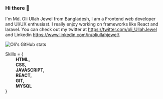 ### Hi there 👋

I'm Md. Oli Ullah Jewel from Bangladesh, I am a Frontend web developer and UI/UX enthusiast. I really enjoy working on frameworks like React and laravel. You can check out my twitter at https://twitter.com/oli_UllahJewel and Linkedin https://www.linkedin.com/in/oliullahjewel/.

![Oli's GitHub stats](https://github-readme-stats.vercel.app/api?username=oliullahjewel96&show_icons=true&theme=dark)

Skills = {<br>
       <strong> &nbsp;   &nbsp;   &nbsp;   &nbsp;   &nbsp; HTML,<br>
       &nbsp;   &nbsp;   &nbsp;   &nbsp;   &nbsp; CSS,<br>
       &nbsp;   &nbsp;   &nbsp;   &nbsp;   &nbsp; JAVASCRIPT,<br>
       &nbsp;   &nbsp;   &nbsp;   &nbsp;   &nbsp; REACT,<br>
       &nbsp;   &nbsp;   &nbsp;   &nbsp;   &nbsp; GIT,<br>
       &nbsp;   &nbsp;   &nbsp;   &nbsp;   &nbsp; MYSQL <br> </strong>
  }
